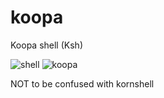 # koopa
Koopa shell (Ksh)

![shell](http://image.flaticon.com/icons/svg/60/60758.svg)
![koopa](http://vignette2.wikia.nocookie.net/nintendo/images/8/83/KoopaNSMB.png/revision/latest?cb=20110724132501&path-prefix=en)

NOT to be confused with kornshell
